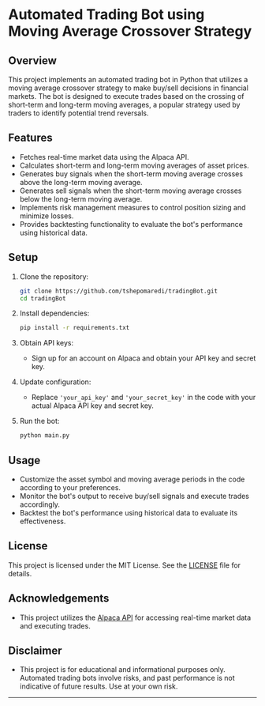 
# Automated Trading Bot using Moving Average Crossover Strategy

## Overview
This project implements an automated trading bot in Python that utilizes a moving average crossover strategy to make buy/sell decisions in financial markets. The bot is designed to execute trades based on the crossing of short-term and long-term moving averages, a popular strategy used by traders to identify potential trend reversals.

## Features
- Fetches real-time market data using the Alpaca API.
- Calculates short-term and long-term moving averages of asset prices.
- Generates buy signals when the short-term moving average crosses above the long-term moving average.
- Generates sell signals when the short-term moving average crosses below the long-term moving average.
- Implements risk management measures to control position sizing and minimize losses.
- Provides backtesting functionality to evaluate the bot's performance using historical data.

## Setup
1. Clone the repository:
   ```bash
   git clone https://github.com/tshepomaredi/tradingBot.git
   cd tradingBot
   ```

2. Install dependencies:
   ```bash
   pip install -r requirements.txt
   ```

3. Obtain API keys:
   - Sign up for an account on Alpaca and obtain your API key and secret key.

4. Update configuration:
   - Replace `'your_api_key'` and `'your_secret_key'` in the code with your actual Alpaca API key and secret key.

5. Run the bot:
   ```bash
   python main.py
   ```

## Usage
- Customize the asset symbol and moving average periods in the code according to your preferences.
- Monitor the bot's output to receive buy/sell signals and execute trades accordingly.
- Backtest the bot's performance using historical data to evaluate its effectiveness.

## License
This project is licensed under the MIT License. See the [LICENSE](LICENSE) file for details.

## Acknowledgements
- This project utilizes the [Alpaca API](https://alpaca.markets/docs/api-documentation/) for accessing real-time market data and executing trades.

## Disclaimer
- This project is for educational and informational purposes only. Automated trading bots involve risks, and past performance is not indicative of future results. Use at your own risk.

---
